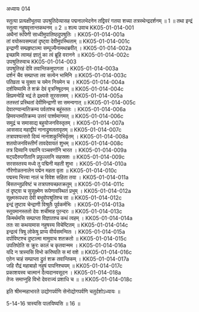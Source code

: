 अध्यायः 014

स्तुत्या प्रत्यक्षीभूतया उपश्रुतिदेव्यासह पद्मनालभेदनेन तद्विवरं गतया शच्या तत्रस्थेन्द्रदर्शनम् ॥ 1 ॥ तथा इन्द्रं स्तुत्वा नहुषवृत्तान्तकथनम् ॥ 2 ॥
शल्य उवाच 	KK05-01-014-001  
अथैनां रूपिणी साध्वीमुपातिष्ठदुपश्रुतिः ।	KK05-01-014-001a  
तां वयोरूपसम्पन्नां दृष्ट्वा देवीमुपस्थिताम् ॥	KK05-01-014-001c  
इन्द्राणी सम्प्रहृष्टात्मा सम्पूज्यैनामथाब्रवीत् ।	KK05-01-014-002a  
इच्छामि त्वामहं ज्ञातुं का त्वं ब्रूहि वरानने ॥	KK05-01-014-002c  
उपश्रुतिरुवाच 	KK05-01-014-003  
उपश्रुतिरहं देवि तवान्तिकमुपागता ।	KK05-01-014-003a  
दर्शनं चैव सम्प्राप्ता तव सत्येन भामिनि ॥	KK05-01-014-003c  
पतिव्रता च युक्ता च यमेन नियमेन च ।	KK05-01-014-004a  
दर्शयिष्यामि ते शक्रं देवं वृत्रनिषूदनम् ॥	KK05-01-014-004c  
क्षिप्रमन्वेहि भद्रं ते द्रक्ष्यसे सुरसत्तमम् ।	KK05-01-014-005a  
ततस्तां प्रस्थितां देवीमिन्द्राणी सा समन्वगात् ॥	KK05-01-014-005c  
देवारण्यान्यतिक्रम्य पर्वतांश्च बहूंस्ततः ।	KK05-01-014-006a  
हिमवन्तमतिक्रम्य उत्तरं पार्श्वमागमत् ॥	KK05-01-014-006c  
समुद्रं च समासाद्य बहुयोजनविस्तृतम् ।	KK05-01-014-007a  
आससाद महाद्वीपं नानाद्रुमलतावृतम् ॥	KK05-01-014-007c  
तत्रापश्यत्सरो दिव्यं नानाशकुनिभिर्वृतम् ।	KK05-01-014-008a  
शतयोजनविस्तीर्णं तावदेवायतं शुभम् ॥	KK05-01-014-008c  
तत्र दिव्यानि पद्मानि पञ्चवर्णानि भारत ।	KK05-01-014-009a  
षट्पदैरुपगीतानि प्रफुल्लानि सहस्रशः ॥	KK05-01-014-009c  
सरसस्तस्य मध्ये तु पद्मिनी महती शुभा ।	KK05-01-014-010a  
गौरेणोन्नतनालेन पद्मेन महता वृता ॥	KK05-01-014-010c  
पद्मस्य भित्त्वा नालं च विवेश सहिता तया ।	KK05-01-014-011a  
बिसतन्तुप्रविष्टं च तत्रापश्यच्छतक्रतुम् ॥	KK05-01-014-011c  
तं दृष्ट्वा च सुसूक्ष्मेण रूपेणावस्थितं प्रभुम् ।	KK05-01-014-012a  
सूक्ष्मरूपधरा देवी बभूवोपश्रुतिश्च सा ॥	KK05-01-014-012c  
इन्द्रं तुष्टाव चेन्द्राणी विश्रुतैः पूर्वकर्मभिः ।	KK05-01-014-013a  
स्तूयमानस्ततो देवः शचीमाह पुरन्दरः ॥	KK05-01-014-013c  
किमर्थमसि सम्प्राप्ता विज्ञातश्च कथं त्वहम् ।	KK05-01-014-014a  
ततः सा कथयामास नहुषस्य विचेष्टितम् ॥	KK05-01-014-014c  
इन्द्रत्वं त्रिषु लोकेषु प्राप्य वीर्यसमन्वितः ।	KK05-01-014-015a  
दर्पाविष्टश्च दुष्टात्मा मामुवाच शतक्रतो ॥	KK05-01-014-015c  
उपतिष्ठेति स क्रूरः कालं च कृतवान्मम ।	KK05-01-014-016a  
यदि न त्रास्यसि विभो करिष्यति स मां वशे ॥	KK05-01-014-016c  
एतेन चाहं सम्प्राप्ता द्रुतं शक्र तवान्तिकम् ।	KK05-01-014-017a  
जहि रौद्रं महाबाहो नहुषं पापनिश्चयम् ॥	KK05-01-014-017c  
प्रकाशयस्व चात्मानं दैत्यदानवसूदन ।	KK05-01-014-018a  
तेजः समाप्नुहि विभो देवराज्यं प्रशाधि च ॥ ॥	KK05-01-014-018c  

इति श्रीमन्महाभारते उद्योगपर्वणि सेनोद्योगपर्वणि चतुर्दशोऽध्यायः ॥

5-14-16 त्रास्यसि पालयिष्यसि ॥ 16 ॥

